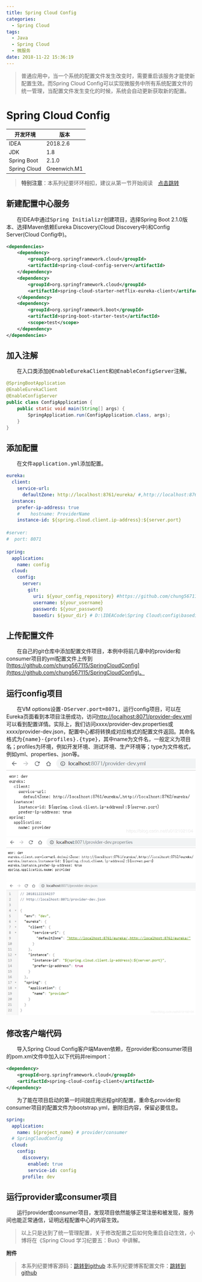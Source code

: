 ```yaml
---
title: Spring Cloud Config
categories: 
  - Spring Cloud
tags:
  - Java
  - Spring Cloud
  - 微服务
date: 2018-11-22 15:36:19
---
```


> 普通应用中，当一个系统的配置文件发生改变时，需要重启该服务才能使新配置生效。而Spring Cloud Config可以实现微服务中所有系统配置文件的统一管理，当配置文件发生变化的时候，系统会自动更新获取新的配置。

<!-- more -->

# Spring Cloud Config
开发环境    |  版本
-------- | -----
IDEA | 2018.2.6
JDK  | 1.8
Spring Boot| 2.1.0
Spring Cloud| Greenwich.M1

> **特别注意**：本系列纪要环环相扣，建议从第一节开始阅读&emsp;[点击跳转](http://zhangchong.xin/2018/11/20/Spring%20Cloud%20%E5%AD%A6%E4%B9%A0%E7%BA%AA%E8%A6%81%E4%B8%80%EF%BC%9AEureka/)

## 新建配置中心服务
&emsp;&emsp;在IDEA中通过<kbd>Spring Initializr</kbd>创建项目，选择Spring Boot 2.1.0版本、选择Maven依赖Eureka Discovery(Cloud Discovery中)和Config Server(Cloud Config中)。
```xml
<dependencies>
    <dependency>
        <groupId>org.springframework.cloud</groupId>
        <artifactId>spring-cloud-config-server</artifactId>
    </dependency>
    <dependency>
        <groupId>org.springframework.cloud</groupId>
        <artifactId>spring-cloud-starter-netflix-eureka-client</artifactId>
    </dependency>
    <dependency>
        <groupId>org.springframework.boot</groupId>
        <artifactId>spring-boot-starter-test</artifactId>
        <scope>test</scope>
    </dependency>
</dependencies>
```

## 加入注解
&emsp;&emsp;在入口类添加<kbd>@EnableEurekaClient</kbd>和<kbd>@EnableConfigServer</kbd>注解。
```java
@SpringBootApplication
@EnableEurekaClient
@EnableConfigServer
public class ConfigApplication {
    public static void main(String[] args) {
        SpringApplication.run(ConfigApplication.class, args);
    }
}
```

## 添加配置
&emsp;&emsp;在文件<kbd>application.yml</kbd>添加配置。
```yml
eureka:
  client:
    service-url:
      defaultZone: http://localhost:8761/eureka/ #,http://localhost:8762/eureka/
  instance:
    prefer-ip-address: true
    #    hostname: ProviderName
    instance-id: ${spring.cloud.client.ip-address}:${server.port}

#server:
#  port: 8071

spring:
  application:
    name: config
  cloud:
    config:
      server:
        git:
          uri: ${your_config_repository} #https://github.com/chung567115/SpringCloudConfig
          username: ${your_username}
          password: ${your_password}
          basedir: ${your_dir} # D:\IDEACode\Spring Cloud\config\basedir
```

## 上传配置文件
&emsp;&emsp;在自己的git仓库中添加配置文件项目，本例中将前几章中的provider和consumer项目的yml配置文件上传到[https://github.com/chung567115/SpringCloudConfig](https://github.com/chung567115/SpringCloudConfig)。

## 运行config项目
&emsp;&emsp;在VM options设置<kbd>-DServer.port=8071</kbd>，运行config项目，可以在Eureka页面看到本项目注册成功，访问[http://localhost:8071/provider-dev.yml](http://localhost:8071/provider-dev.yml)可以看到配置详情。实际上，我们访问xxxx/provider-dev.properties或xxxx/provider-dev.json，配置中心都将转换成对应格式的配置文件返回。其命名格式为<kbd>{name}-{profiles}.{type}</kbd>，其中name为文件名，一般定义为项目名；profiles为环境，例如开发环境、测试环境、生产环境等；type为文件格式，例如yml、properties、json等。
![yml](https://raw.githubusercontent.com/chung567115/chung567115.github.io/hexo-blog/blog-img/spring-cloud-4-1.png)
![properties](https://raw.githubusercontent.com/chung567115/chung567115.github.io/hexo-blog/blog-img/spring-cloud-4-2.png)
![json](https://raw.githubusercontent.com/chung567115/chung567115.github.io/hexo-blog/blog-img/spring-cloud-4-3.png)

## 修改客户端代码
&emsp;&emsp;导入Spring Cloud Config客户端Maven依赖，在provider和consumer项目的pom.xml文件中加入以下代码并reimport：
```xml
<dependency>
    <groupId>org.springframework.cloud</groupId>
    <artifactId>spring-cloud-config-client</artifactId>
</dependency>
```

&emsp;&emsp;为了能在项目启动的第一时间就应用远程git的配置，重命名provider和consumer项目的配置文件为bootstrap.yml，删除旧内容，保留必要信息。
```yml
spring:
  application:
    name: ${project_name} # provider/consumer
  # SpringCloudConfig
  cloud:
    config:
      discovery:
        enabled: true
        service-id: config
      profile: dev
```

## 运行provider或consumer项目
&emsp;&emsp;运行provider或consumer项目，发现项目依然能够正常注册和被发现，服务间也能正常通信，证明远程配置中心的内容生效。

> 以上只是达到了统一管理配置，关于修改配置之后如何免重启自动生效，小博将在《Spring Cloud 学习纪要五：Bus》中讲解。

<kbd>**附件**</kbd>
> 本系列纪要博客源码：[跳转到github](https://github.com/chung567115/SpringCloud)
> 本系列纪要博客配置文件：[跳转到github](https://github.com/chung567115/SpringCloudConfig)
